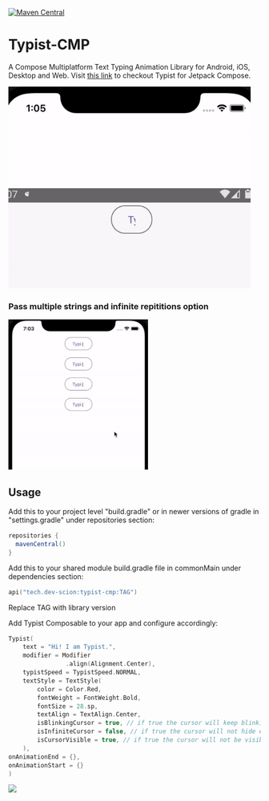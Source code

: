 [![Maven Central](https://img.shields.io/maven-central/v/tech.dev-scion/typist-cmp.svg?label=Maven%20Central)](https://search.maven.org/search?q=g:%22tech.dev-scion%22%20AND%20a:%22typist-cmp%22)

# Typist-CMP
A Compose Multiplatform Text Typing Animation Library for Android, iOS, Desktop and Web.
Visit <a href="https://github.com/zeeshanali-k/Typist">this link</a> to checkout Typist for Jetpack Compose.

<img src="/images/ios.gif" height="200px">
<img src="/images/android.gif" height="200px">

<h3><b>Pass multiple strings and infinite repititions option</b></h3>

<img src="/images/ezgif-5-b8884a1d1c.gif" height="300px">

## Usage
<p>Add this to your project level "build.gradle" or in newer versions of gradle in "settings.gradle" under repositories section:</p>

 ```groovy
repositories {
   mavenCentral()
}
```
<p>Add this to your shared module build.gradle file in commonMain under dependencies section:</p>

```kotlin
api("tech.dev-scion:typist-cmp:TAG")
```
<p>Replace TAG with library version</p>

<p>Add Typist Composable to your app and configure accordingly:</p>

```kotlin
Typist(
    text = "Hi! I am Typist.",
    modifier = Modifier
                .align(Alignment.Center),
    typistSpeed = TypistSpeed.NORMAL,
    textStyle = TextStyle(
        color = Color.Red,
        fontWeight = FontWeight.Bold,
        fontSize = 28.sp,
        textAlign = TextAlign.Center,
        isBlinkingCursor = true, // if true the cursor will keep blinking
        isInfiniteCursor = false, // if true the cursor will not hide even after the text has been written
        isCursorVisible = true, // if true the cursor will not be visible at all
    ),
onAnimationEnd = {},
onAnimationStart = {}
)
```


<a href="https://www.buymeacoffee.com/devscion"><img src="https://img.buymeacoffee.com/button-api/?text=Buy me a coffee&emoji=&slug=ZeeshanAli&button_colour=FFDD00&font_colour=000000&font_family=Cookie&outline_colour=000000&coffee_colour=ffffff"></a>
